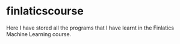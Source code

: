 # finlaticscourse
Here I have stored all the programs that I have learnt in the Finlatics Machine Learning course.
